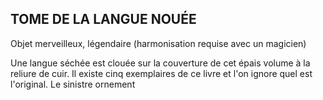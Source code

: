 ## TOME DE LA LANGUE NOUÉE


Objet merveilleux, légendaire (harmonisation requise avec
un magicien)

Une langue séchée est clouée sur la couverture de cet épais
volume à la reliure de cuir. Il existe cinq exemplaires de ce
livre et l'on ignore quel est l'original. Le sinistre ornement
